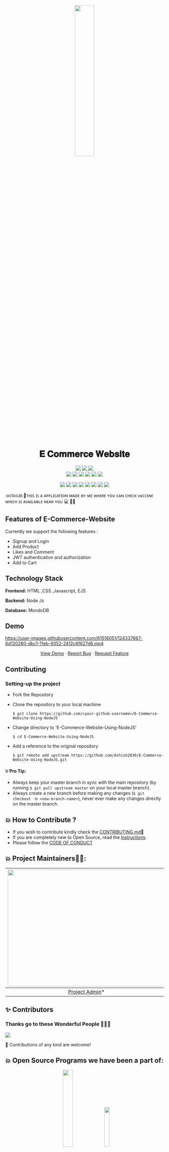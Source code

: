 <br/>
<p align="center">
    <a href="https://iread.ga">
        <img src="https://user-images.githubusercontent.com/61516051/125701930-53fa8c4a-ee03-405c-b48b-27ca62490311.png" width="35%">
    </a>
</p>
<h1 align="center"> 
  𝐄 𝐂𝐨𝐦𝐦𝐞𝐫𝐜𝐞 𝐖𝐞𝐛𝐬𝐢𝐭𝐞
</h1>

<div align="center">
<a href="https://github.com/Ashish2030/E-Commerce-Website-Using-NodeJS"><img src="https://badges.frapsoft.com/os/v1/open-source.svg?v=103"></a>
<a href="https://github.com/Ashish2030/E-Commerce-Website-Using-NodeJS"><img src="https://img.shields.io/badge/Built%20by-developers%20%3C%2F%3E-0059b3"></a>
<a href="https://reactjs.org/docs/"><img src="https://img.shields.io/badge/Made%20with-Node JS-brightgreen.svg"></a><br/>
<a href="https://github.com/Ashish2030/E-Commerce-Website-Using-NodeJS"><img src="https://img.shields.io/static/v1.svg?label=Contributions&message=Welcome&color=yellow"></a>
<a href="https://github.com/vigneshshettyin/"><img src="https://img.shields.io/badge/Maintained%3F-yes-brightgreen.svg?v=103"></a>
<a href="https://github.com/Ashish2030/E-Commerce-Website-Using-NodeJS"><img src="https://img.shields.io/github/repo-size/Ashish2030/E-Commerce-Website-Using-NodeJS.svg?label=Repo%20size&style=flat"></a>
<a href="https://github.com/Ashish2030/E-Commerce-Website-Using-NodeJS"><img src="https://img.shields.io/tokei/lines/github/Ashish2030/E-Commerce-Website-Using-NodeJS?color=yellow&label=Lines%20of%20Code"></a>
<a href="https://github.com/Ashish2030/E-Commerce-Website-Using-NodeJS/blob/main/LICENSE"><img src="https://img.shields.io/badge/license-MPL_2.0-brightgreen.svg?v=103"></a>
<a href="https://github.com/Ashish2030/E-Commerce-Website-Using-NodeJS/watchers"><img src="https://img.shields.io/github/watchers/Ashish2030/E-Commerce-Website-Using-NodeJS"></a>
  
<a href="https://github.com/Ashish2030/E-Commerce-Website-Using-NodeJS/graphs/contributors"><img src="https://img.shields.io/github/contributors/Ashish2030/E-Commerce-Website-Using-NodeJS?color=brightgreen"></a>
<a href="https://github.com/Ashish2030/E-Commerce-Website-Using-NodeJS/stargazers"><img src="https://img.shields.io/github/stars/Ashish2030/E-Commerce-Website-Using-NodeJS?color=0059b3"></a>
<a href="https://github.com/Ashish2030/E-Commerce-Website-Using-NodeJS/network/members"><img src="https://img.shields.io/github/forks/Ashish2030/E-Commerce-Website-Using-NodeJS?color=yellow"></a>
<a href="https://github.com/Ashish2030/E-Commerce-Website-Using-NodeJS/issues"><img src="https://img.shields.io/github/issues/Ashish2030/E-Commerce-Website-Using-NodeJS?color=brightgreen"></a>
<a href="https://github.com/Ashish2030/E-Commerce-Website-Using-NodeJS/issues?q=is%3Aissue+is%3Aclosed"><img src="https://img.shields.io/github/issues-closed-raw/Ashish2030/E-Commerce-Website-Using-NodeJS?color=0059b3"></a>
<a href="https://github.com/Ashish2030/E-Commerce-Website-Using-NodeJS/pulls"><img src="https://img.shields.io/github/issues-pr/Ashish2030/E-Commerce-Website-Using-NodeJS?color=yellow"></a>
	<a href="https://github.com/Ashish2030/E-Commerce-Website-Using-NodeJS/commits/master"><img src="https://img.shields.io/github/last-commit/Ashish2030/E-Commerce-Website-Using-NodeJS"></a> 
<a href="https://github.com/Ashish2030/E-Commerce-Website-Using-NodeJS/pulls?q=is%3Apr+is%3Aclosed"><img src="https://img.shields.io/github/issues-pr-closed-raw/Ashish2030/E-Commerce-Website-Using-NodeJS?color=brightgreen"></a> 
</div>
:octocat:🌟ᴛʜɪꜱ ɪꜱ ᴀ ᴀᴘᴘʟɪᴄᴀᴛɪᴏɴ ᴍᴀᴅᴇ ʙʏ ᴍᴇ ᴡʜᴇʀᴇ ʏᴏᴜ ᴄᴀɴ ᴄʜᴇᴄᴋ ᴠᴀᴄᴄɪɴᴇ ᴡʜɪᴄʜ ɪꜱ ᴀᴠᴀɪʟᴀʙʟᴇ ɴᴇᴀʀ ʏᴏᴜ 💻 🎯🚀 


## Features of E-Commerce-Website
 Currently we support the following features :
* Signup and Login 
* Add Product
* Likes and Comment 
* JWT authentication and authorization
* Add to Cart

## Technology Stack

**Frontend:** HTML ,CSS ,Javascript, EJS

**Backend:** Node Js

**Database:** MondoDB





## Demo

https://user-images.githubusercontent.com/61516051/124337667-6d120280-dbc1-11eb-9352-2412c6f627d6.mp4

<p align="center">
    <a href="https://image-hoster-ashish.herokuapp.com/" target="blank">View Demo</a>
    ·
    <a href="https://github.com/Ashish2030/E-Commerce-Website-Using-NodeJS/issues/new/choose">Report Bug</a>
    ·
    <a href="https://github.com/Ashish2030/E-Commerce-Website-Using-NodeJS/issues/new/choose">Request Feature</a>
</p>



## Contributing

### Setting-up the project

  * Fork the Repository
  * Clone the repository to your local machine
   
    `$ git clone https://github.com/<your-github-username>/E-Commerce-Website-Using-NodeJS`
  * Change directory to 'E-Commerce-Website-Using-NodeJS'
  
    `$ cd E-Commerce-Website-Using-NodeJS`
  * Add a reference to the original repository
    
    `$ git remote add upstream https://github.com/Ashish2030/E-Commerce-Website-Using-NodeJS.git`

  
#### 💡️ **Pro Tip:** 
  * Always keep your master branch in sync with the main repository (by running `$ git pull upstream master` on your local master branch). 
  * Always create a new branch before making any changes (`$ git checkout -b <new-branch-name>`), never ever make any changes directly on the master branch.

 


## 💥 How to Contribute ?
- If you wish to contribute kindly check the [CONTRIBUTING.md](https://github.com/Ashish2030/E-Commerce-Website-Using-NodeJS/blob/master/CONTRIBUTING.md)🤝
- If you are completely new to Open Source, read the [Instructions](https://github.com/Ashish2030/E-Commerce-Website-Using-NodeJS/blob/master/INSTRUCTIONS.md).
- Please follow the [CODE OF CONDUCT](https://github.com/Ashish2030/E-Commerce-Website-Using-NodeJS/blob/master/CODE_Of_CONDUCT.md)

## 💥 Project Maintainers👨🏫:

| <img src = "https://github.com/Ashish2030/E-Commerce-Website-Using-NodeJS/blob/master/public/css/Assets/a.jpg" width = 500 height = 370> | <img src = "https://user-images.githubusercontent.com/61516051/125223627-b6f99780-e2e9-11eb-85e5-f6be4794e268.png" width = 500 height = 370> 
| :------------------------------------------------------------------------------------------: | :------------------------------------------------------------------------------------------: 
|                    [Project Admin](https://github.com/Ashish2030)\*                   |     [Mentor](https://github.com/MukulKolpe)\*     |


## ✨ Contributors
### Thanks go to these Wonderful People 👨🏻‍💻
<a href="https://github.com/Ashish2030/E-Commerce-Website-Using-NodeJS/graphs/contributors">
  <img src="https://contrib.rocks/image?repo=Ashish2030/E-Commerce-Website-Using-NodeJS" />
</a>

🚀 Contributions of any kind are welcome!



</a>

## 💥 Open Source Programs we have been a part of:
<p align="center">
<a href="https://letsgrowmore.in/soc/"><img src="https://github.com/Ashish2030/E-Commerce-Website-Using-NodeJS/blob/master/public/css/Assets/lgmsoc.png" width="25%"></a>&nbsp;&nbsp;&nbsp;
<a href="https://letsgrowmore.in/soc/"><img src="https://github.com/Ashish2030/E-Commerce-Website-Using-NodeJS/blob/master/public/css/Assets/output-onlinepngtools.png" width="18%"></a>
	
</p>
